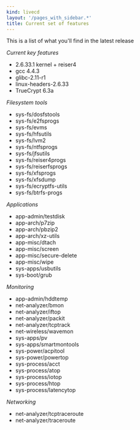 ```yaml
---
kind: livecd
layout: '/pages_with_sidebar.*'
title: Current set of features
---
```

This is a list of what you'll find in the latest release

*Current key features*
* 2.6.33.1 kernel + reiser4
* gcc 4.4.3
* glibc-2.11-r1
* linux-headers-2.6.33
* TrueCrypt 6.3a

*Filesystem tools*
* sys-fs/dosfstools
* sys-fs/e2fsprogs
* sys-fs/evms
* sys-fs/hfsutils
* sys-fs/lvm2
* sys-fs/ntfsprogs
* sys-fs/jfsutils
* sys-fs/reiser4progs
* sys-fs/reiserfsprogs
* sys-fs/xfsprogs
* sys-fs/xfsdump
* sys-fs/ecryptfs-utils
* sys-fs/btrfs-progs

*Applications*
* app-admin/testdisk
* app-arch/p7zip
* app-arch/pbzip2
* app-arch/xz-utils
* app-misc/dtach
* app-misc/screen
* app-misc/secure-delete
* app-misc/wipe
* sys-apps/usbutils
* sys-boot/grub

*Monitoring*
* app-admin/hddtemp
* net-analyzer/bmon
* net-analyzer/iftop
* net-analyzer/packit
* net-analyzer/tcptrack
* net-wireless/wavemon
* sys-apps/pv
* sys-apps/smartmontools
* sys-power/acpitool
* sys-power/powertop
* sys-process/acct
* sys-process/atop
* sys-process/iotop
* sys-process/htop
* sys-process/latencytop

*Networking*
* net-analyzer/tcptraceroute
* net-analyzer/traceroute
